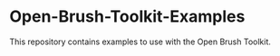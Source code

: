 # Open-Brush-Toolkit-Examples
This repository contains examples to use with the Open Brush Toolkit.
